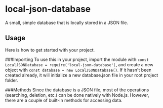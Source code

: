 # local-json-database
A small, simple database that is locally stored in a JSON file. 

## Usage
Here is how to get started with your project.

###Importing
To use this in your project, import the module with `const LocalJSONDatabase = require('local-json-database')`, 
and create a new object with `const database = new LocalJSONDatabase()`. If it hasn't been created already, it will initialize a new database.json file 
in your root project folder. 

###Methods
Since the database is a JSON file, most of the operations (searching, deletion, etc.) can be done natively with Node.js. 
However, there are a couple of built-in methods for accessing data. 
